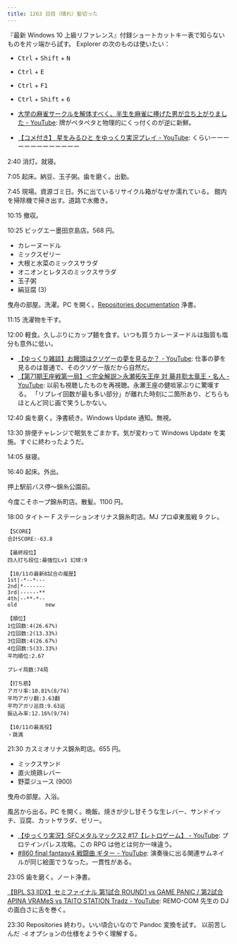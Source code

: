 ```yaml
---
title: 1263 日目（晴れ）髪切った
---
```


『最新 Windows 10 上級リファレンス』付録ショートカットキー表で知らないものを片ッ端から試す。
Explorer の次のものは使いたい：

* <kbd>Ctrl</kbd> + <kbd>Shift</kbd> + <kbd>N</kbd>
* <kbd>Ctrl</kbd> + <kbd>E</kbd>
* <kbd>Ctrl</kbd> + <kbd>F1</kbd>
* <kbd>Ctrl</kbd> + <kbd>Shift</kbd> + <kbd>6</kbd>

* [大学の麻雀サークルを解体すべく、半生を麻雀に捧げた男が立ち上がりました - YouTube](https://www.youtube.com/watch?v=GyCdKV0ql40):
  牌がペタペタと物理的にくっ付くのが逆に新鮮。
* [【コメ付き】 星をみるひと をゆっくり実況プレイ - YouTube](https://www.youtube.com/watch?v=DnbRer7XO7Q):
  くらいーーーーーーーーーーーーー

2:40 消灯。就寝。

7:05 起床。納豆、玉子粥。歯を磨く。出勤。

7:45 現場。資源ゴミ日。外に出ているリサイクル箱がなぜか濡れている。
館内を掃除機で掃き出す。道路で水撒き。

10:15 撤収。

10:25 ビッグエー墨田京島店。568 円。

* カレーヌードル
* ミックスゼリー
* 大根と水菜のミックスサラダ
* オニオンとレタスのミックスサラダ
* 玉子粥
* 絹豆腐 (3)

曳舟の部屋。洗濯。PC を開く。[Repositories documentation](https://docs.github.com/en/repositories)
浄書。

11:15 洗濯物を干す。

12:00 軽食。久しぶりにカップ麺を食す。いつも買うカレーヌードルは脂質も塩分も意外に低い。

* [【ゆっくり雑談】お饅頭はクソゲーの夢を見るか？ - YouTube](https://www.youtube.com/watch?v=2g_EH7OXkxQ):
  仕事の夢を見るのは普通で、そのクソゲー版だから自然だ。
* [【第71期王座戦第一局】＜完全解説＞永瀬拓矢王座 対 藤井聡太竜王・名人 - YouTube](https://www.youtube.com/watch?v=MlKxlX2TkfM):
  以前も視聴したものを再視聴。永瀬王座の健啖家ぶりに驚嘆する。
  「リプレイ回数が最も多い部分」が離れた時刻に二箇所あり、どちらもほとんど同じ画で笑うしかない。

12:40 歯を磨く。浄書続き。Windows Update 通知。無視。

13:30 排便チャレンジで眠気をごまかす。気が変わって Windows Update を実施。すぐに終わったようだ。

14:05 昼寝。

16:40 起床。外出。

押上駅前バス停～錦糸公園前。

今度こそホープ錦糸町店。散髪。1100 円。

18:00 タイトー F ステーションオリナス錦糸町店。MJ プロ卓東風戦 9 クレ。

```text
【SCORE】
合計SCORE:-63.8

【最終段位】
四人打ち段位:最強位Lv1 幻球:9

【10/11の最新8試合の履歴】
1st|-*--*---
2nd|*-------
3rd|------**
4th|--**-*--
old         new

【順位】
1位回数:4(26.67%)
2位回数:2(13.33%)
3位回数:4(26.67%)
4位回数:5(33.33%)
平均順位:2.67

プレイ局数:74局

【打ち筋】
アガリ率:10.81%(8/74)
平均アガリ翻:3.63翻
平均アガリ巡目:9.63巡
振込み率:12.16%(9/74)

【10/11の最高役】
・跳満
```

21:30 カスミオリナス錦糸町店。655 円。

* ミックスサンド
* 直火焼鶏レバー
* 野菜ジュース (900)

曳舟の部屋。入浴。

風呂から出る。PC を開く。晩飯。焼きが少し甘そうな生レバー、サンドイッチ、豆腐、カットサラダ、ゼリー。

* [【ゆっくり実況】SFCメタルマックス2 #17【レトロゲーム】 - YouTube](https://www.youtube.com/watch?v=z61DORr8f1k):
  プロテインパレス攻略。この RPG は他とは何か一味違う。
* [#860 final fantasy4 戦闘曲 ギター - YouTube](https://www.youtube.com/watch?v=C5Vh6TTV5Q8):
  演奏後に出る関連サムネイルが同じ絵面でうなった。一貫性がある。

23:05 歯を磨く。ノート浄書。

[【BPL S3 IIDX】セミファイナル 第1試合 ROUND1 vs GAME PANIC / 第2試合 APINA VRAMeS vs TAITO STATION Tradz - YouTube](https://www.youtube.com/watch?v=9L1_5ObPHK8):
REMO-COM 先生の DJ の面白さに舌を巻く。

23:30 Repositories 終わり。いい頃合いなので Pandoc 変換を試す。
以前苦しんだ `-d` オプションの仕様をようやく理解する。
